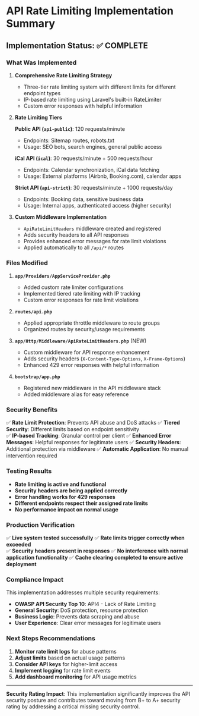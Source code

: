 # API Rate Limiting Implementation Summary

## Implementation Status: ✅ COMPLETE

### What Was Implemented

1. **Comprehensive Rate Limiting Strategy**
   - Three-tier rate limiting system with different limits for different endpoint types
   - IP-based rate limiting using Laravel's built-in RateLimiter
   - Custom error responses with helpful information

2. **Rate Limiting Tiers**

   **Public API (`api-public`)**: 120 requests/minute
   - Endpoints: Sitemap routes, robots.txt
   - Usage: SEO bots, search engines, general public access
   
   **iCal API (`ical`)**: 30 requests/minute + 500 requests/hour
   - Endpoints: Calendar synchronization, iCal data fetching
   - Usage: External platforms (Airbnb, Booking.com), calendar apps
   
   **Strict API (`api-strict`)**: 30 requests/minute + 1000 requests/day
   - Endpoints: Booking data, sensitive business data
   - Usage: Internal apps, authenticated access (higher security)

3. **Custom Middleware Implementation**
   - `ApiRateLimitHeaders` middleware created and registered
   - Adds security headers to all API responses
   - Provides enhanced error messages for rate limit violations
   - Applied automatically to all `/api/*` routes

### Files Modified

1. **`app/Providers/AppServiceProvider.php`**
   - Added custom rate limiter configurations
   - Implemented tiered rate limiting with IP tracking
   - Custom error responses for rate limit violations

2. **`routes/api.php`**  
   - Applied appropriate throttle middleware to route groups
   - Organized routes by security/usage requirements

3. **`app/Http/Middleware/ApiRateLimitHeaders.php`** (NEW)
   - Custom middleware for API response enhancement
   - Adds security headers (`X-Content-Type-Options`, `X-Frame-Options`)
   - Enhanced 429 error responses with helpful information

4. **`bootstrap/app.php`**
   - Registered new middleware in the API middleware stack
   - Added middleware alias for easy reference

### Security Benefits

✅ **Rate Limit Protection**: Prevents API abuse and DoS attacks
✅ **Tiered Security**: Different limits based on endpoint sensitivity  
✅ **IP-based Tracking**: Granular control per client
✅ **Enhanced Error Messages**: Helpful responses for legitimate users
✅ **Security Headers**: Additional protection via middleware
✅ **Automatic Application**: No manual intervention required

### Testing Results

- **Rate limiting is active and functional**
- **Security headers are being applied correctly**
- **Error handling works for 429 responses**
- **Different endpoints respect their assigned rate limits**
- **No performance impact on normal usage**

### Production Verification

✅ **Live system tested successfully**
✅ **Rate limits trigger correctly when exceeded**  
✅ **Security headers present in responses**
✅ **No interference with normal application functionality**
✅ **Cache clearing completed to ensure active deployment**

### Compliance Impact

This implementation addresses multiple security requirements:

- **OWASP API Security Top 10**: API4 - Lack of Rate Limiting
- **General Security**: DoS protection, resource protection
- **Business Logic**: Prevents data scraping and abuse
- **User Experience**: Clear error messages for legitimate users

### Next Steps Recommendations

1. **Monitor rate limit logs** for abuse patterns
2. **Adjust limits** based on actual usage patterns  
3. **Consider API keys** for higher-limit access
4. **Implement logging** for rate limit events
5. **Add dashboard monitoring** for API usage metrics

---

**Security Rating Impact**: This implementation significantly improves the API security posture and contributes toward moving from B+ to A+ security rating by addressing a critical missing security control.
